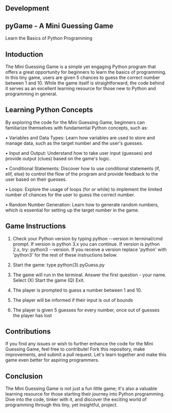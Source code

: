 ## Development

## pyGame - A Mini Guessing Game

Learn the Basics of Python Programming

## Intoduction
The Mini Guessing Game is a simple yet engaging Python program that offers a great opportunity for beginners to learn the basics of programming. In this tiny game, users are given 5 chances to guess the correct number between 1 and 10. While the game itself is straightforward, the code behind it serves as an excellent learning resource for those new to Python and programming in general.

## Learning Python Concepts
By exploring the code for the Mini Guessing Game, beginners can familiarize themselves with fundamental Python concepts, such as:

• Variables and Data Types: Learn how variables are used to store and manage data, such as the target number and the user's guesses.

• Input and Output: Understand how to take user input (guesses) and provide output (clues) based on the game's logic.

• Conditional Statements: Discover how to use conditional statements (if, elif, else) to control the flow of the program and provide feedback to the user based on their guesses.

• Loops: Explore the usage of loops (for or while) to implement the limited number of chances for the user to guess the correct number.

• Random Number Generation: Learn how to generate random numbers, which is essential for setting up the target number in the game.

## Game Instructions
1. Check your Python version by typing python --version in terminal/cmd prompt. If version is python 3.x you can continue. If version is python 2.x, try: python3 --version. If you receive a version replace 'python' with 'python3' for the rest of these instructions below.

2. Start the game: type python(3) pyGuess.py

3. The game will run in the terminal. Answer the first question - your name. Select (X) Start the game (Q) Exit.

4. The player is prompted to guess a number between 1 and 10.
   
5. The player will be informed if their input is out of bounds
   
6. The player is given 5 guesses for every number, once out of guesses the player has lost

## Contributions
If you find any issues or wish to further enhance the code for the Mini Guessing Game, feel free to contribute! Fork this repository, make improvements, and submit a pull request. Let's learn together and make this game even better for aspiring programmers.

## Conclusion
The Mini Guessing Game is not just a fun little game; it's also a valuable learning resource for those starting their journey into Python programming. Dive into the code, tinker with it, and discover the exciting world of programming through this tiny, yet insightful, project.
